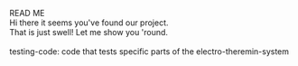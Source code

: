 READ ME
\
Hi there it seems you've found our project.
\
That is just swell! Let me show you 'round.
\
\
testing-code: code that tests specific parts of the electro-theremin-system
